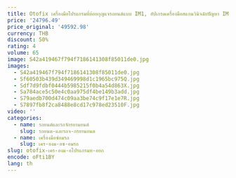 ```yaml
---
title: Otofix เครื่องมือโปรแกรมที่ห้อยกุญแจรถยนต์แบบ IM1, อัปเกรดเครื่องมือสแกนวินิจฉัยปัญหา IM508ของ Maxiim XP1โปรแกรมเมอร์ที่สำคัญอัตโนมัติอัปเดตฟรี2ปี
price: '24796.49'
price_original: '49592.98'
currency: THB
discount: 50%
rating: 4
volume: 65
image: S42a419467f794f7186141308f85011de0.jpg
images:
  - S42a419467f794f7186141308f85011de0.jpg
  - Sf60503b439d349469998d1c1965bc975Q.jpg
  - Sdf7d9fdbf0444b5985215f0b4a54d863X.jpg
  - Sa784ace5c50e4c0aa975df4be149b3add.jpg
  - S79aedb700d474c09aa3be74c9f17e1e7R.jpg
  - S7897fb8f2ca8488e8cd17c978ed23510F.jpg
video: ''
categories:
  - name: รถยนต์และรถจักรยานยนต์
    slug: รถยนต-และรถจ-กรยานยนต
  - name: เครื่องมือซ่อมรถ
    slug: เคร-องม-อซ-อมรถ
slug: otofix-เคร-องม-อโปรแกรมท-อยก
encode: oFti1BY
lang: th
---
```

  